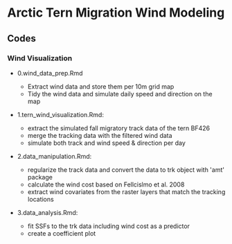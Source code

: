 # Arctic Tern Migration Wind Modeling 

## Codes 
### Wind Visualization 
- 0.wind_data_prep.Rmd
  - Extract wind data and store them per 10m grid map
  - Tidy the wind data and simulate daily speed and direction on the map 

- 1.tern_wind_visualization.Rmd:
  - extract the simulated fall migratory track data of the tern BF426
  - merge the tracking data with the filtered wind data 
  - simulate both track and wind speed & direction per day 

- 2.data_manipulation.Rmd:
  - regularize the track data and convert the data to trk object with 'amt' package 
  - calculate the wind cost based on Fellcislmo et al. 2008
  - extract wind covariates from the raster layers that match the tracking locations 
  
- 3.data_analysis.Rmd:
  - fit SSFs to the trk data including wind cost as a predictor 
  - create a coefficient plot
